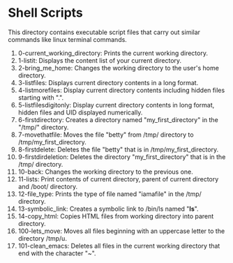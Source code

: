 # Shell Scripts
This directory contains executable script files that carry out similar commands like linux terminal commands.
1. 0-current_working_directory: Prints the current working directory.
2. 1-listit: Displays the content list of your current directory.
3. 2-bring_me_home: Changes the working directory to the user's home directory.
4. 3-listfiles: Displays current directory contents in a long format.
5. 4-listmorefiles: Display current directory contents including hidden files starting with ".".
6. 5-listfilesdigitonly: Display current directory contents in long format, hidden files and UID displayed numerically.
7. 6-firstdirectory: Creates a directory named "my_first_directory" in the "/tmp/" directory.
8. 7-movethatfile: Moves the file "betty" from /tmp/ directory to /tmp/my_first_directory.
9. 8-firstdelete: Deletes the file "betty" that is in /tmp/my_first_directory.
10. 9-firstdirdeletion: Deletes the directory "my_first_directory" that is in the /tmp/ directory.
11. 10-back: Changes the working directory to the previous one.
12. 11-lists: Print contents of current directory, parent of current directory and /boot/ directory.
13. 12-file_type: Prints the type of file named "iamafile" in the /tmp/ directory.
14. 13-symbolic_link: Creates a symbolic link to /bin/ls named "__ls__".
15. 14-copy_html: Copies HTML files from working directory into parent directory.
16. 100-lets_move: Moves all files beginning with an uppercase letter to the directory /tmp/u.
17. 101-clean_emacs: Deletes all files in the current working directory that end with the character "~".
